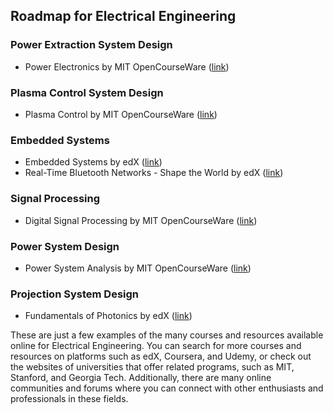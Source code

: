 
## Roadmap for Electrical Engineering

### Power Extraction  System Design

-   Power Electronics by MIT OpenCourseWare ([link](https://ocw.mit.edu/courses/electrical-engineering-and-computer-science/6-334-power-electronics-spring-2007/))

### Plasma Control  System Design

-   Plasma Control by  MIT OpenCourseWare  ([link](https://ocw.mit.edu/courses/nuclear-engineering/22-611j-plasma-physics-fundamentals-fall-2004/lecture-notes/lec11.pdf))

### Embedded Systems

-   Embedded Systems by edX ([link](https://www.edx.org/course/embedded-systems-shape-the-world))
-   Real-Time Bluetooth Networks - Shape the World by edX ([link](https://www.edx.org/course/real-time-bluetooth-networks-shape-the-world))

### Signal Processing

-   Digital  Signal Processing  by  MIT  OpenCourseWare  ([link](https://ocw.mit.edu/courses/electrical-engineering-and-computer-science/6-341-discrete-time-signal-processing-fall-2005/))

### Power System Design

-   Power System Analysis by MIT OpenCourseWare ([link](https://ocw.mit.edu/courses/electrical-engineering-and-computer-science/6-061-introduction-to-power-systems-fall-2016/))

### Projection System  Design

-   Fundamentals of Photonics by edX ([link](https://www.edx.org/course/fundamentals-of-photonics))

These are just a few examples of the many courses and resources available online for Electrical Engineering. You can search for more courses and resources on platforms such as edX,  Coursera, and  Udemy, or check out the websites of universities that offer related programs, such as MIT, Stanford, and Georgia Tech. Additionally, there are many  online communities  and forums where you can connect with other enthusiasts and professionals in these fields.

